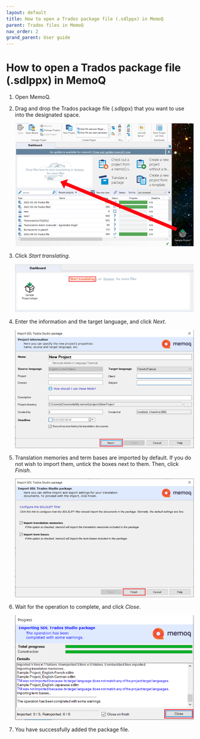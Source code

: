 ```yaml
---
layout: default
title: How to open a Trados package file (.sdlppx) in MemoQ
parent: Trados files in MemoQ
nav_order: 2
grand_parent: User guide
---
```


# How to open a Trados package file (.sdlppx) in MemoQ

1.	Open MemoQ.

2.	Drag and drop the Trados package file (.sdlppx) that you want to use into the designated space.

    ![](../../../assets/images/Picture5.png)

3.	Click *Start translating*.

    ![](../../../assets/images/Picture6.png)

4. 	Enter the information and the target language, and click *Next*.

    ![](../../../assets/images/Picture7.png)

5.	Translation memories and term bases are imported by default. If you do not wish to import them, untick the boxes next to them. Then, click *Finish*.

    ![](../../../assets/images/Picture8.png)

6.	Wait for the operation to complete, and click *Close*.

    ![](../../../assets/images/Picture9.png)

7.	You have successfully added the package file.